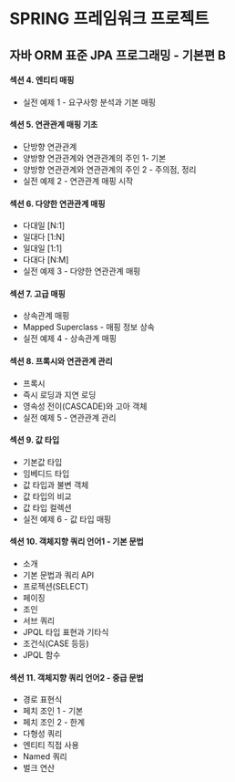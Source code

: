 # SPRING 프레임워크 프로젝트

## 자바 ORM 표준 JPA 프로그래밍 - 기본편 B

#### 섹션 4. 엔티티 매핑
- 실전 예제 1 - 요구사항 분석과 기본 매핑

#### 섹션 5. 연관관계 매핑 기초
- 단방향 연관관계
- 양방향 연관관계와 연관관계의 주인 1- 기본
- 양방향 연관관계와 연관관계의 주인 2 - 주의점, 정리
- 실전 예제 2 - 연관관계 매핑 시작

#### 섹션 6. 다양한 연관관계 매핑
- 다대일 [N:1]
- 일대다 [1:N]
- 일대일 [1:1]
- 다대다 [N:M]
- 실전 예제 3 - 다양한 연관관계 매핑

#### 섹션 7. 고급 매핑
- 상속관계 매핑
- Mapped Superclass - 매핑 정보 상속
- 실전 예제 4 - 상속관계 매핑

#### 섹션 8. 프록시와 연관관계 관리
- 프록시
- 즉시 로딩과 지연 로딩
- 영속성 전이(CASCADE)와 고아 객체
- 실전 예제 5 - 연관관계 관리

#### 섹션 9. 값 타입
- 기본값 타입
- 임베디드 타입
- 값 타입과 불변 객체
- 값 타입의 비교
- 값 타입 컬렉션
- 실전 예제 6 - 값 타입 매핑

#### 섹션 10. 객체지향 쿼리 언어1 - 기본 문법
- 소개
- 기본 문법과 쿼리 API
- 프로젝션(SELECT)
- 페이징
- 조인
- 서브 쿼리
- JPQL 타입 표현과 기타식
- 조건식(CASE 등등)
- JPQL 함수

#### 섹션 11. 객체지향 쿼리 언어2 - 중급 문법
- 경로 표현식
- 페치 조인 1 - 기본
- 페치 조인 2 - 한계
- 다형성 쿼리
- 엔티티 직접 사용
- Named 쿼리
- 벌크 연산
